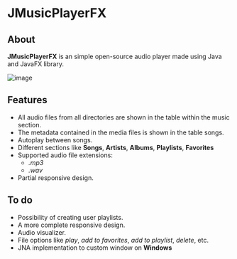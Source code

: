 # JMusicPlayerFX

## About
**JMusicPlayerFX** is an simple open-source audio player made using Java and JavaFX library.

![image](https://user-images.githubusercontent.com/54688495/106233458-36703000-61bc-11eb-8eff-82c89c7f40d0.png)

## Features
* All audio files from all directories are shown in the table within the music section.
* The metadata contained in the media files is shown in the table songs.
* Autoplay between songs.
* Different sections like **Songs**, **Artists**, **Albums**, **Playlists**, **Favorites**
* Supported audio file extensions:
  * _.mp3_
  * _.wav_
* Partial responsive design.

## To do
* Possibility of creating user playlists.
* A more complete responsive design.
* Audio visualizer.
* File options like _play_, _add to favorites_, _add to playlist_, _delete_, etc.
* JNA implementation to custom window on **Windows**
